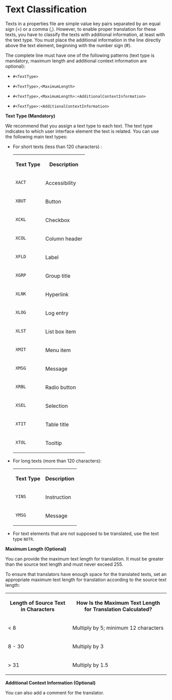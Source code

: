 <!-- loio582ce93d326540f59d149031a44d5fb0 -->

# Text Classification

Texts in a properties file are simple value key pairs separated by an equal sign \(=\) or a comma \(,\). However, to enable proper translation for these texts, you have to classify the texts with additional information, at least with the text type. You must place the additional information in the line directly above the text element, beginning with the number sign \(\#\).

The complete line must have one of the following patterns \(text type is mandatory, maximum length and additional context information are optional\):

-    `#<TextType>`

-    `#<TextType>,<MaximumLength>` 

-    `#<TextType>,<MaximumLength>:<AdditionalContextInformation>` 

-    `#<TextType>:<AdditionalContextInformation>` 


**Text Type \(Mandatory\)**

We recommend that you assign a text type to each text. The text type indicates to which user interface element the text is related. You can use the following main text types:

-   For short texts \(less than 120 characters\) :


    <table>
    <tr>
    <th valign="top">

     **Text Type** 


    
    </th>
    <th valign="top">

     **Description** 


    
    </th>
    </tr>
    <tr>
    <td valign="top">

    `XACT`


    
    </td>
    <td valign="top">

    Accessibility


    
    </td>
    </tr>
    <tr>
    <td valign="top">

    `XBUT`


    
    </td>
    <td valign="top">

    Button


    
    </td>
    </tr>
    <tr>
    <td valign="top">

    `XCKL`


    
    </td>
    <td valign="top">

    Checkbox


    
    </td>
    </tr>
    <tr>
    <td valign="top">

    `XCOL`


    
    </td>
    <td valign="top">

    Column header


    
    </td>
    </tr>
    <tr>
    <td valign="top">

    `XFLD`


    
    </td>
    <td valign="top">

    Label


    
    </td>
    </tr>
    <tr>
    <td valign="top">

    `XGRP`


    
    </td>
    <td valign="top">

    Group title


    
    </td>
    </tr>
    <tr>
    <td valign="top">

    `XLNK`


    
    </td>
    <td valign="top">

    Hyperlink


    
    </td>
    </tr>
    <tr>
    <td valign="top">

    `XLOG`


    
    </td>
    <td valign="top">

    Log entry


    
    </td>
    </tr>
    <tr>
    <td valign="top">

    `XLST`


    
    </td>
    <td valign="top">

    List box item


    
    </td>
    </tr>
    <tr>
    <td valign="top">

    `XMIT`


    
    </td>
    <td valign="top">

    Menu item


    
    </td>
    </tr>
    <tr>
    <td valign="top">

    `XMSG`


    
    </td>
    <td valign="top">

    Message


    
    </td>
    </tr>
    <tr>
    <td valign="top">

    `XRBL`


    
    </td>
    <td valign="top">

    Radio button


    
    </td>
    </tr>
    <tr>
    <td valign="top">

    `XSEL`


    
    </td>
    <td valign="top">

    Selection


    
    </td>
    </tr>
    <tr>
    <td valign="top">

    `XTIT`


    
    </td>
    <td valign="top">

    Table title


    
    </td>
    </tr>
    <tr>
    <td valign="top">

    `XTOL`


    
    </td>
    <td valign="top">

    Tooltip


    
    </td>
    </tr>
    </table>
    
-   For long texts \(more than 120 characters\):


    <table>
    <tr>
    <th valign="top">

     **Text Type** 


    
    </th>
    <th valign="top">

     **Description** 


    
    </th>
    </tr>
    <tr>
    <td valign="top">

    `YINS`


    
    </td>
    <td valign="top">

    Instruction


    
    </td>
    </tr>
    <tr>
    <td valign="top">

    `YMSG`


    
    </td>
    <td valign="top">

    Message


    
    </td>
    </tr>
    </table>
    
-   For text elements that are not supposed to be translated, use the text type `NOTR`.


**Maximum Length \(Optional\)**

You can provide the maximum text length for translation. It must be greater than the source text length and must never exceed 255.

To ensure that translators have enough space for the translated texts, set an appropriate maximum text length for translation according to the source text length:


<table>
<tr>
<th valign="top">

Length of Source Text in Characters



</th>
<th valign="top">

How Is the Maximum Text Length for Translation Calculated?



</th>
</tr>
<tr>
<td valign="top">

< 8



</td>
<td valign="top">

Multiply by 5; minimum 12 characters



</td>
</tr>
<tr>
<td valign="top">

8 - 30



</td>
<td valign="top">

Multiply by 3



</td>
</tr>
<tr>
<td valign="top">

\> 31



</td>
<td valign="top">

Multiply by 1.5



</td>
</tr>
</table>

**Additional Context Information \(Optional\)**

You can also add a comment for the translator.

